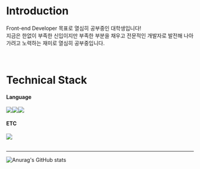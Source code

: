 <h1>Introduction</h1>

Front-end Developer 목표로 열심히 공부중인 대학생입니다! <br>
지금은 한없이 부족한 신입이지만 부족한 부분을 채우고 전문적인 개발자로 발전해 나아가려고 노력하는 재미로 열심히 공부중입니다.<br>
<br>
<br>

<h1>Technical Stack</h1>

<h4>Language</h4>
<div style="display: flex">
  <img src="https://img.shields.io/badge/HTML5-E34F26?style=flat-square&logo=HTML5&logoColor=white"/>
  <img src="https://img.shields.io/badge/CSS3-1572B6?style=flat-square&logo=CSS3&logoColor=white"/>
  <img src="https://img.shields.io/badge/JavaScript-F7DF1E?style=flat-square&logo=JavaScript&logoColor=white"/>
  <!-- <img src="https://img.shields.io/badge/TypeScript-3178C6?style=flat-square&logo=TypeScript&logoColor=white"/> -->
  
  <!-- <img src="https://img.shields.io/badge/React-61DAFB?style=flat-square&logo=React&logoColor=white"/>
  <img src="https://img.shields.io/badge/React Native-61DAFB?style=flat-square&logo=React&logoColor=white"/> -->
</div>

<!-- <h4>프레임워크</h4>
<div style="display: flex">
  <img src="https://img.shields.io/badge/Next.js-000000?style=flat-square&logo=Next.js&logoColor=white"/>
</div> -->

<h4>ETC</h4>
<div style="display: flex">
  <img src="https://img.shields.io/badge/Figma-F24E1E?style=flat-square&logo=Figma&logoColor=white"/>
</div>
<br>
<hr>

![Anurag's GitHub stats](https://github-readme-stats.vercel.app/api?username=Dong-Seung-hyeon)
